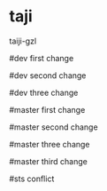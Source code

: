 # taji
taiji-gzl

#dev first change

#dev second change


#dev three change

#master first change

#master second change

#master three change

#master third change

#sts conflict
